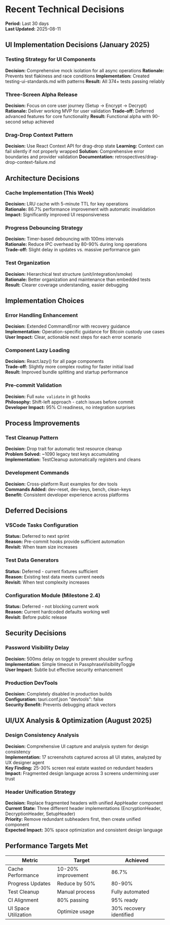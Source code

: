 # Recent Technical Decisions

**Period:** Last 30 days  
**Last Updated:** 2025-08-11

## UI Implementation Decisions (January 2025)

### Testing Strategy for UI Components
**Decision:** Comprehensive mock isolation for all async operations
**Rationale:** Prevents test flakiness and race conditions
**Implementation:** Created testing-ui-standards.md with patterns
**Result:** All 374+ tests passing reliably

### Three-Screen Alpha Release
**Decision:** Focus on core user journey (Setup → Encrypt → Decrypt)
**Rationale:** Deliver working MVP for user validation
**Trade-off:** Deferred advanced features for core functionality
**Result:** Functional alpha with 90-second setup achieved

### Drag-Drop Context Pattern
**Decision:** Use React Context API for drag-drop state
**Learning:** Context can fail silently if not properly wrapped
**Solution:** Comprehensive error boundaries and provider validation
**Documentation:** retrospectives/drag-drop-context-failure.md

## Architecture Decisions

### Cache Implementation (This Week)
**Decision:** LRU cache with 5-minute TTL for key operations  
**Rationale:** 86.7% performance improvement with automatic invalidation  
**Impact:** Significantly improved UI responsiveness  

### Progress Debouncing Strategy
**Decision:** Timer-based debouncing with 100ms intervals  
**Rationale:** Reduce IPC overhead by 80-90% during long operations  
**Trade-off:** Slight delay in updates vs. massive performance gain  

### Test Organization
**Decision:** Hierarchical test structure (unit/integration/smoke)  
**Rationale:** Better organization and maintenance than embedded tests  
**Result:** Clearer coverage understanding, easier debugging  

## Implementation Choices

### Error Handling Enhancement
**Decision:** Extended CommandError with recovery guidance  
**Implementation:** Operation-specific guidance for Bitcoin custody use cases  
**User Impact:** Clear, actionable next steps for each error scenario  

### Component Lazy Loading
**Decision:** React.lazy() for all page components  
**Trade-off:** Slightly more complex routing for faster initial load  
**Result:** Improved bundle splitting and startup performance  

### Pre-commit Validation
**Decision:** Full `make validate` in git hooks  
**Philosophy:** Shift-left approach - catch issues before commit  
**Developer Impact:** 95% CI readiness, no integration surprises  

## Process Improvements

### Test Cleanup Pattern
**Decision:** Drop trait for automatic test resource cleanup  
**Problem Solved:** ~1090 legacy test keys accumulating  
**Implementation:** TestCleanup automatically registers and cleans  

### Development Commands
**Decision:** Cross-platform Rust examples for dev tools  
**Commands Added:** dev-reset, dev-keys, bench, clean-keys  
**Benefit:** Consistent developer experience across platforms  

## Deferred Decisions

### VSCode Tasks Configuration
**Status:** Deferred to next sprint  
**Reason:** Pre-commit hooks provide sufficient automation  
**Revisit:** When team size increases  

### Test Data Generators
**Status:** Deferred - current fixtures sufficient  
**Reason:** Existing test data meets current needs  
**Revisit:** When test complexity increases  

### Configuration Module (Milestone 2.4)
**Status:** Deferred - not blocking current work  
**Reason:** Current hardcoded defaults working well  
**Revisit:** Before public release  

## Security Decisions

### Password Visibility Delay
**Decision:** 500ms delay on toggle to prevent shoulder surfing  
**Implementation:** Simple timeout in PassphraseVisibilityToggle  
**User Impact:** Subtle but effective security enhancement  

### Production DevTools
**Decision:** Completely disabled in production builds  
**Configuration:** tauri.conf.json "devtools": false  
**Security Benefit:** Prevents debugging attack vectors  

## UI/UX Analysis & Optimization (August 2025)

### Design Consistency Analysis  
**Decision:** Comprehensive UI capture and analysis system for design consistency  
**Implementation:** 17 screenshots captured across all UI states, analyzed by UX designer agent  
**Key Finding:** 25-30% screen real estate wasted on redundant headers  
**Impact:** Fragmented design language across 3 screens undermining user trust  

### Header Unification Strategy  
**Decision:** Replace fragmented headers with unified AppHeader component  
**Current State:** Three different header implementations (EncryptionHeader, DecryptionHeader, SetupHeader)  
**Priority:** Remove redundant subheaders first, then create unified component  
**Expected Impact:** 30% space optimization and consistent design language  

## Performance Targets Met

| Metric | Target | Achieved |
|--------|--------|----------|
| Cache Performance | 10-20% improvement | 86.7% |
| Progress Updates | Reduce by 50% | 80-90% |
| Test Cleanup | Manual process | Fully automated |
| CI Alignment | 80% passing | 95% ready |
| UI Space Utilization | Optimize usage | 30% recovery identified |